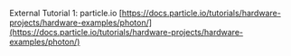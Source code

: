 External Tutorial 1: particle.io [https://docs.particle.io/tutorials/hardware-projects/hardware-examples/photon/](https://docs.particle.io/tutorials/hardware-projects/hardware-examples/photon/)  

